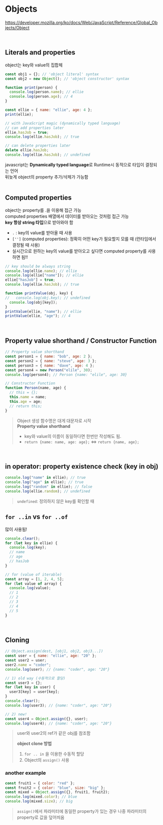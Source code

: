 # Objects

https://developer.mozilla.org/ko/docs/Web/JavaScript/Reference/Global_Objects/Object

<br> 


## Literals and properties
object는 key와 value의 집합체
```javascript
const obj1 = {}; // 'object literal' syntax
const obj2 = new Object(); // 'object constructor' syntax

function print(person) {
  console.log(person.name); // ellie
  console.log(person.age); // 4
}

const ellie = { name: "ellie", age: 4 };
print(ellie);

// with JavaScript magic (dynamically typed language)
// can add properties later
ellie.hasJob = true;
console.log(ellie.hasJob); // true

// can delete properties later
delete ellie.hasJob;
console.log(ellie.hasJob); // undefined
```
javascript는 **Dynamically typed language**로 Runtime시 동적으로 타입이 결정되는 언어   
뒤늦게 object의 property 추가/삭제가 가능함   
<br> 


## Computed properties 
object는 property를 .을 이용해 접근 가능   
computed properties 배열에서 데이터를 받아오는 것처럼 접근 가능    
**key 항상 string 타입**으로 받아와야 함  
- `.` : key의 value를 받아올 때 사용 
- `['']` (computed properties): 정확히 어떤 key가 필요할지 모를 때 (런타임에서 결정될 때 사용)  
- 실시간으로 원하는 key의 value를 받아오고 싶다면 computed property를 사용하면 됨!!  
```javascript
// key should be always string
console.log(ellie.name); // ellie
console.log(ellie["name"]); // ellie
ellie["hasJob"] = true;
console.log(ellie.hasJob); // true  

function printValue(obj, key) {
//   console.log(obj.key); // undefined
  console.log(obj[key]); 
}
printValue(ellie, "name"); // ellie
printValue(ellie, "age"); // 4
```
<br>


## Property value shorthand / Constructor Function 
```javascript
// Property value shorthand
const person1 = { name: "bob", age: 2 };
const person2 = { name: "steve", age: 3 };
const person3 = { name: "dave", age: 4 };
const person4 = new Person("elile", 30);
console.log(person4); // Person {name: "elile", age: 30}

// Constructor Function
function Person(name, age) {
  // this = {};
  this.name = name;
  this.age = age;
  // return this;
} 
```
> Object 생성 함수명은 대게 대문자로 시작     
> **Property value shorthand**    
> - key와 value의 이름이 동일하다면 한번만 작성해도 됨.    
> - `return {name: name, age: age};` <=> `return {name, age};`  
<br> 

## in operator: property existence check (key in obj)
```javascript
console.log("name" in ellie); // true
console.log("age" in ellie); // true
console.log("random" in ellie); // false
console.log(ellie.random); // undefined
```
> `undefined`: 정의하지 않은 key를 확인할 때  
> 

## `for ..in` vs `for ..of`
많이 사용됨!
```javascript
console.clear();
for (let key in ellie) {
  console.log(key); 
  // name
  // age
  // hasJob
}

// for (value of iterable)
const array = [1, 2, 4, 5];
for (let value of array) {
  console.log(value);
  // 1
  // 2
  // 3
  // 4
  // 5
}
```
<br>


## Cloning

```javascript
// Object.assign(dest, [obj1, obj2, obj3...])
const user = { name: "ellie", age: "20" };
const user2 = user;
user2.name = "coder";  
console.log(user); // {name: "coder", age: "20"}

// 1) old way (수동적으로 할당)
const user3 = {};
for (let key in user) {
  user3[key] = user[key];
}
console.clear();
console.log(user3); // {name: "coder", age: "20"}

// 2) new!
const user4 = Object.assign({}, user);
console.log(user4); // {name: "coder", age: "20"}
```


> user와 user2의 ref가 같은 obj를 참조함   
> 
> **object clone 방법**
> 1. `for .. in` 을 이용한 수동적 할당  
> 2. Object의 `assign()` 사용 


### another example
```javascript
const fruit1 = { color: "red" };
const fruit2 = { color: "blue", size: "big" };
const mixed = Object.assign({}, fruit1, fruit2);
console.log(mixed.color); // blue
console.log(mixed.size); // big
```
> `assign()`에서 파라미터에 동일한 property가 있는 경우 나중 파라미터의 property로 값을 덮어씌움










